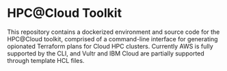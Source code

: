 # HPC@Cloud Toolkit

This repository contains a dockerized environment and source code for the HPC@Cloud toolkit, comprised of a command-line interface for generating opionated Terraform plans for Cloud HPC clusters. Currently AWS is fully supported by the CLI, and Vultr and IBM Cloud are partially supported through template HCL files.
